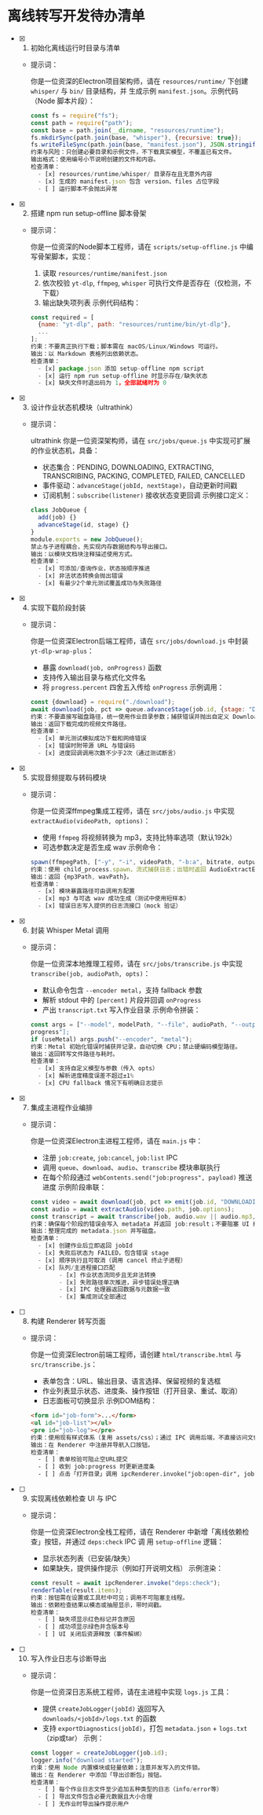 # 离线转写开发待办清单

  - [x] 1. 初始化离线运行时目录与清单
      - 提示词：

        你是一位资深的Electron项目架构师，请在 `resources/runtime/` 下创建 `whisper/` 与 `bin/` 目录结构，并
        生成示例 `manifest.json`。示例代码（Node 脚本片段）：
        ```js
        const fs = require("fs");
        const path = require("path");
        const base = path.join(__dirname, "resources/runtime");
        fs.mkdirSync(path.join(base, "whisper"), {recursive: true});
        fs.writeFileSync(path.join(base, "manifest.json"), JSON.stringify({version: "0.0.0"}, null, 2));
        约束与风险：只创建必要目录和示例文件，不下载真实模型，不覆盖已有文件。
        输出格式：使用编号小节说明创建的文件和内容。
        检查清单：
          - [x] resources/runtime/whisper/ 目录存在且无意外内容
          - [x] 生成的 manifest.json 包含 version、files 占位字段
          - [ ] 运行脚本不会抛出异常


  - [x] 2. 搭建 npm run setup-offline 脚本骨架
      - 提示词：

        你是一位资深的Node脚本工程师，请在 `scripts/setup-offline.js` 中编写骨架脚本，实现：
        1. 读取 `resources/runtime/manifest.json`
        2. 依次校验 `yt-dlp`, `ffmpeg`, `whisper` 可执行文件是否存在（仅检测，不下载）
        3. 输出缺失项列表
        示例代码结构：
        ```js
        const required = [
          {name: "yt-dlp", path: "resources/runtime/bin/yt-dlp"},
          ...
        ];
        约束：不要真正执行下载；脚本需在 macOS/Linux/Windows 可运行。
        输出：以 Markdown 表格列出依赖状态。
        检查清单：
          - [x] package.json 添加 setup-offline npm script
          - [x] 运行 npm run setup-offline 时显示存在/缺失状态
          - [x] 缺失文件时退出码为 1，全部就绪时为 0


  - [x] 3. 设计作业状态机模块（ultrathink）
      - 提示词：

        ultrathink 你是一位资深架构师，请在 `src/jobs/queue.js` 中实现可扩展的作业状态机，具备：
        - 状态集合：PENDING, DOWNLOADING, EXTRACTING, TRANSCRIBING, PACKING, COMPLETED, FAILED, CANCELLED
        - 事件驱动：`advanceStage(jobId, nextStage)`，自动更新时间戳
        - 订阅机制：`subscribe(listener)` 接收状态变更回调
        示例接口定义：
        ```js
        class JobQueue {
          add(job) {}
          advanceStage(id, stage) {}
        }
        module.exports = new JobQueue();
        禁止与子进程耦合，先实现内存数据结构与导出接口。
        输出：以模块文档块注释描述使用方式。
        检查清单：
          - [x] 可添加/查询作业，状态按顺序推进
          - [x] 非法状态转换会抛出错误
          - [x] 有最少2个单元测试覆盖成功与失败路径


  - [x] 4. 实现下载阶段封装
      - 提示词：

        你是一位资深Electron后端工程师，请在 `src/jobs/download.js` 中封装 `yt-dlp-wrap-plus`：
        - 暴露 `download(job, onProgress)` 函数
        - 支持传入输出目录与格式化文件名
        - 将 `progress.percent` 四舍五入传给 `onProgress`
        示例调用：
        ```js
        const {download} = require("./download");
        await download(job, pct => queue.advanceStage(job.id, {stage: "DOWNLOADING", percent: pct}));
        约束：不要直接写磁盘路径，统一使用作业目录参数；捕获错误并抛出自定义 DownloadError。
        输出：返回下载完成的视频文件路径。
        检查清单：
          - [x] 单元测试模拟成功下载和网络错误
          - [x] 错误时附带源 URL 与错误码
          - [x] 进度回调调用次数不少于2次（通过测试断言）


  - [x] 5. 实现音频提取与转码模块
      - 提示词：

        你是一位资深ffmpeg集成工程师，请在 `src/jobs/audio.js` 中实现 `extractAudio(videoPath, options)`：
        - 使用 `ffmpeg` 将视频转换为 mp3，支持比特率选项（默认192k）
        - 可选参数决定是否生成 wav
        示例命令：
        ```js
        spawn(ffmpegPath, ["-y", "-i", videoPath, "-b:a", bitrate, outputMp3]);
        约束：使用 child_process.spawn，流式捕获日志；出错时返回 AudioExtractError。
        输出：返回 {mp3Path, wavPath}。
        检查清单：
          - [x] 模块暴露路径可由调用方配置
          - [x] mp3 与可选 wav 成功生成（测试中使用短样本）
          - [x] 错误日志写入提供的日志流接口（mock 验证）


  - [x] 6. 封装 Whisper Metal 调用
      - 提示词：

        你是一位资深本地推理工程师，请在 `src/jobs/transcribe.js` 中实现 `transcribe(job, audioPath,
        opts)`：
        - 默认命令包含 `--encoder metal`，支持 fallback 参数
        - 解析 stdout 中的 `[percent]` 片段并回调 `onProgress`
        - 产出 `transcript.txt` 写入作业目录
        示例命令拼装：
        ```js
        const args = ["--model", modelPath, "--file", audioPath, "--output-format", "txt", "--print-
        progress"];
        if (useMetal) args.push("--encoder", "metal");
        约束：Metal 初始化错误时捕获并记录，自动切换 CPU；禁止硬编码模型路径。
        输出：返回转写文件路径与耗时。
        检查清单：
          - [x] 支持自定义模型与参数（传入 opts）
          - [x] 解析进度精度误差不超过±1%
          - [x] CPU fallback 情况下有明确日志提示


  - [x] 7. 集成主进程作业编排
      - 提示词：

        你是一位资深Electron主进程工程师，请在 `main.js` 中：
        - 注册 `job:create`, `job:cancel`, `job:list` IPC
        - 调用 `queue`、`download`、`audio`、`transcribe` 模块串联执行
        - 在每个阶段通过 `webContents.send("job:progress", payload)` 推送进度
        示例阶段串联：
        ```js
        const video = await download(job, pct => emit(job.id, "DOWNLOADING", pct));
        const audio = await extractAudio(video.path, job.options);
        const transcript = await transcribe(job, audio.wav || audio.mp3, options);
        约束：确保每个阶段的错误会写入 metadata 并返回 job:result；不要阻塞 UI 线程。
        输出：整理完成的 metadata.json 并写磁盘。
        检查清单：
          - [x] 创建作业后立即返回 jobId
          - [x] 失败后状态为 FAILED，包含错误 stage
          - [x] 顺序执行且可取消（调用 cancel 终止子进程）
          - [x] 队列/主进程接口匹配
  				- [x] 作业状态流同步且无非法转换
  				- [x] 失败路径单次推进，异步错误处理正确
  				- [x] IPC 处理器返回数据与元数据一致
  				- [x] 集成测试全部通过


  - [ ] 8. 构建 Renderer 转写页面
      - 提示词：

        你是一位资深Electron前端工程师，请创建 `html/transcribe.html` 与 `src/transcribe.js`：
        - 表单包含：URL、输出目录、语言选择、保留视频的复选框
        - 作业列表显示状态、进度条、操作按钮（打开目录、重试、取消）
        - 日志面板可切换显示
        示例DOM结构：
        ```html
        <form id="job-form">...</form>
        <ul id="job-list"></ul>
        <pre id="job-log"></pre>
        约束：使用现有样式体系（复用 assets/css）；通过 IPC 调用后端，不直接访问文件系统。
        输出：在 Renderer 中注册并导航入口按钮。
        检查清单：
          - [ ] 表单校验可阻止空URL提交
          - [ ] 收到 job:progress 时更新进度条
          - [ ] 点击「打开目录」调用 ipcRenderer.invoke("job:open-dir", jobId)


  - [ ] 9. 实现离线依赖检查 UI 与 IPC
      - 提示词：

        你是一位资深Electron全栈工程师，请在 Renderer 中新增「离线依赖检查」按钮，并通过 `deps:check` IPC 调
        用 `setup-offline` 逻辑：
        - 显示状态列表（已安装/缺失）
        - 如果缺失，提供操作提示（例如打开说明文档）
        示例渲染：
        ```js
        const result = await ipcRenderer.invoke("deps:check");
        renderTable(result.items);
        约束：按钮需在设置或工具栏中可见；调用不可阻塞主线程。
        输出：依赖检查结果以模态或抽屉显示，带时间戳。
        检查清单：
          - [ ] 缺失项显示红色标记并含原因
          - [ ] 成功项显示绿色并含版本号
          - [ ] UI 关闭后资源释放（事件解绑）


  - [ ] 10. 写入作业日志与诊断导出
      - 提示词：

        你是一位资深日志系统工程师，请在主进程中实现 `logs.js` 工具：
        - 提供 `createJobLogger(jobId)` 返回写入 `downloads/<jobId>/logs.txt` 的函数
        - 支持 `exportDiagnostics(jobId)`，打包 `metadata.json` + `logs.txt`（zip或tar）
        示例：
        ```js
        const logger = createJobLogger(job.id);
        logger.info("download started");
        约束：使用 Node 内置模块或轻量依赖；注意并发写入的文件锁。
        输出：在 Renderer 中添加「导出诊断包」按钮。
        检查清单：
          - [ ] 每个作业日志文件至少追加五种类型的日志（info/error等）
          - [ ] 导出文件包含必要元数据且大小合理
          - [ ] 无作业时导出操作提示用户